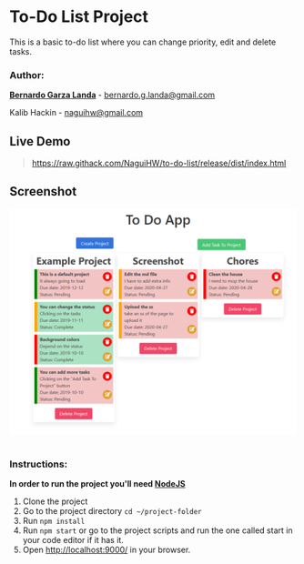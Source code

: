 # To-Do List Project

This is a basic to-do list where you can change priority, edit and delete tasks.


### Author:

**[Bernardo Garza Landa](https://bernardogarza.me/)** - bernardo.g.landa@gmail.com

Kalib Hackin - [naguihw@gmail.com](naguihw@gmail.com)

## Live Demo

> https://raw.githack.com/NaguiHW/to-do-list/release/dist/index.html

## Screenshot

![To-Do](todo.png?raw=true "To-Do")

#




### Instructions:
**In order to run the project you'll need [NodeJS](https://nodejs.org)**
1. Clone the project
2. Go to the project directory `cd ~/project-folder`
3. Run `npm install`
4. Run `npm start` or go to the project scripts and run the one called start in your code editor if it has it.
5. Open [http://localhost:9000/](http://localhost:9000/) in your browser.
